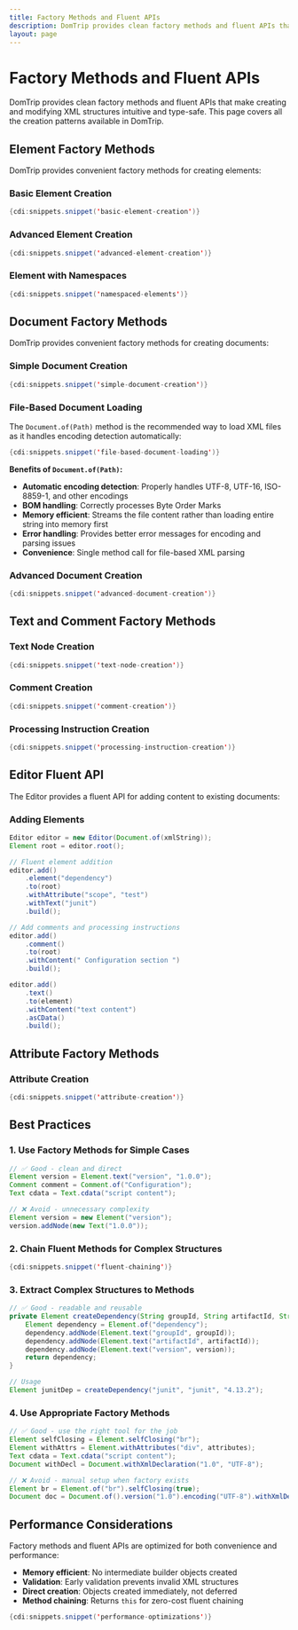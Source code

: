 ```yaml
---
title: Factory Methods and Fluent APIs
description: DomTrip provides clean factory methods and fluent APIs that make creating and modifying XML structures intuitive and type-safe
layout: page
---
```


# Factory Methods and Fluent APIs

DomTrip provides clean factory methods and fluent APIs that make creating and modifying XML structures intuitive and type-safe. This page covers all the creation patterns available in DomTrip.

## Element Factory Methods

DomTrip provides convenient factory methods for creating elements:

### Basic Element Creation

```java
{cdi:snippets.snippet('basic-element-creation')}
```

### Advanced Element Creation

```java
{cdi:snippets.snippet('advanced-element-creation')}
```

### Element with Namespaces

```java
{cdi:snippets.snippet('namespaced-elements')}
```

## Document Factory Methods

DomTrip provides convenient factory methods for creating documents:

### Simple Document Creation

```java
{cdi:snippets.snippet('simple-document-creation')}
```

### File-Based Document Loading

The `Document.of(Path)` method is the recommended way to load XML files as it handles encoding detection automatically:

```java
{cdi:snippets.snippet('file-based-document-loading')}
```

**Benefits of `Document.of(Path)`:**

- **Automatic encoding detection**: Properly handles UTF-8, UTF-16, ISO-8859-1, and other encodings
- **BOM handling**: Correctly processes Byte Order Marks
- **Memory efficient**: Streams the file content rather than loading entire string into memory first
- **Error handling**: Provides better error messages for encoding and parsing issues
- **Convenience**: Single method call for file-based XML parsing

### Advanced Document Creation

```java
{cdi:snippets.snippet('advanced-document-creation')}
```

## Text and Comment Factory Methods

### Text Node Creation

```java
{cdi:snippets.snippet('text-node-creation')}
```

### Comment Creation

```java
{cdi:snippets.snippet('comment-creation')}
```

### Processing Instruction Creation

```java
{cdi:snippets.snippet('processing-instruction-creation')}
```

## Editor Fluent API

The Editor provides a fluent API for adding content to existing documents:

### Adding Elements

```java
Editor editor = new Editor(Document.of(xmlString));
Element root = editor.root();

// Fluent element addition
editor.add()
    .element("dependency")
    .to(root)
    .withAttribute("scope", "test")
    .withText("junit")
    .build();

// Add comments and processing instructions
editor.add()
    .comment()
    .to(root)
    .withContent(" Configuration section ")
    .build();

editor.add()
    .text()
    .to(element)
    .withContent("text content")
    .asCData()
    .build();
```

## Attribute Factory Methods

### Attribute Creation

```java
{cdi:snippets.snippet('attribute-creation')}
```

## Best Practices

### 1. Use Factory Methods for Simple Cases

```java
// ✅ Good - clean and direct
Element version = Element.text("version", "1.0.0");
Comment comment = Comment.of("Configuration");
Text cdata = Text.cdata("script content");

// ❌ Avoid - unnecessary complexity
Element version = new Element("version");
version.addNode(new Text("1.0.0"));
```

### 2. Chain Fluent Methods for Complex Structures

```java
{cdi:snippets.snippet('fluent-chaining')}
```

### 3. Extract Complex Structures to Methods

```java
// ✅ Good - readable and reusable
private Element createDependency(String groupId, String artifactId, String version) {
    Element dependency = Element.of("dependency");
    dependency.addNode(Element.text("groupId", groupId));
    dependency.addNode(Element.text("artifactId", artifactId));
    dependency.addNode(Element.text("version", version));
    return dependency;
}

// Usage
Element junitDep = createDependency("junit", "junit", "4.13.2");
```

### 4. Use Appropriate Factory Methods

```java
// ✅ Good - use the right tool for the job
Element selfClosing = Element.selfClosing("br");
Element withAttrs = Element.withAttributes("div", attributes);
Text cdata = Text.cdata("script content");
Document withDecl = Document.withXmlDeclaration("1.0", "UTF-8");

// ❌ Avoid - manual setup when factory exists
Element br = Element.of("br").selfClosing(true);
Document doc = Document.of().version("1.0").encoding("UTF-8").withXmlDeclaration();
```

## Performance Considerations

Factory methods and fluent APIs are optimized for both convenience and performance:

- **Memory efficient**: No intermediate builder objects created
- **Validation**: Early validation prevents invalid XML structures  
- **Direct creation**: Objects created immediately, not deferred
- **Method chaining**: Returns `this` for zero-cost fluent chaining

```java
{cdi:snippets.snippet('performance-optimizations')}
```
